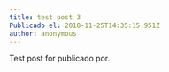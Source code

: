 ```yaml
---
title: test post 3
Publicado el: 2018-11-25T14:35:15.951Z
author: anonymous
---
```

Test post for publicado por.
